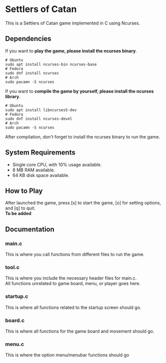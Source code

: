 # Settlers of Catan
This is a Settlers of Catan game implemented in C using Ncurses.

## Dependencies
If you want to **play the game, please install the ncurses binary**.
```
# Ubuntu
sudo apt install ncurses-bin ncurses-base
# Fedora
sudo dnf install ncurses
# Arch
sudo pacamn -S ncurses
```
If you want to **compile the game by yourself, please install the ncurses library**.
```
# Ubuntu
sudo apt install libncurses5-dev
# Fedora
sudo dnf install ncurses-devel
# Arch
sudo pacamn -S ncurses
```
After compilation, don't forget to install the ncurses binary to run the game.

## System Requirements
- Single core CPU, with 10% usage available.
- 8 MB RAM available.
- 64 KB disk space available.

## How to Play
After launched the game, press [s] to start the game, [o] for setting options, and [q] to quit.  
**To be added**

## Documentation
### main.c
This is where you call functions from different files to run the game.   

### tool.c
This is where you include the necessary header files for main.c.   
All functions unrelated to game board, menu, or player goes here.   

### startup.c
This is where all functions related to the startup screen should go.   

### board.c
This is where all functions for the game board and movement should go.   

### menu.c
This is where the option menu/menubar functions should go
